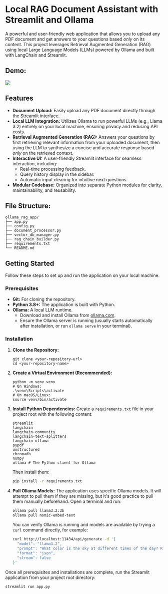# Local RAG Document Assistant with Streamlit and Ollama

A powerful and user-friendly web application that allows you to upload any PDF document and get answers to your questions based *only* on its content. This project leverages Retrieval Augmented Generation (RAG) using local Large Language Models (LLMs) powered by Ollama and built with LangChain and Streamlit.
## Demo: 
![](/Users/hariharasudhan/RAG-with-StreamLit-UI/demo.png)

## Features

* **Document Upload:** Easily upload any PDF document directly through the Streamlit interface.
* **Local LLM Integration:** Utilizes Ollama to run powerful LLMs (e.g., Llama 3.2) entirely on your local machine, ensuring privacy and reducing API costs.
* **Retrieval Augmented Generation (RAG):** Answers your questions by first retrieving relevant information from your uploaded document, then using the LLM to synthesize a concise and accurate response based *only* on the retrieved context.
* **Interactive UI:** A user-friendly Streamlit interface for seamless interaction, including:
    * Real-time processing feedback.
    * Query history display in the sidebar.
    * Automatic input clearing for intuitive next questions.
* **Modular Codebase:** Organized into separate Python modules for clarity, maintainability, and reusability.
## File Structure: 
```
ollama_rag_app/
├── app.py
├── config.py
├── document_processor.py
├── vector_db_manager.py
├── rag_chain_builder.py
├── requirements.txt
└── README.md
```

## Getting Started

Follow these steps to set up and run the application on your local machine.

### Prerequisites

* **Git:** For cloning the repository.
* **Python 3.8+:** The application is built with Python.
* **Ollama:** A local LLM runtime.
    * Download and install Ollama from [ollama.com](https://ollama.com/).
    * Ensure the Ollama server is running (usually starts automatically after installation, or run `ollama serve` in your terminal).
      

### Installation

1.  **Clone the Repository:**
    ```
    git clone <your-repository-url>
    cd <your-repository-name>
    ```

2.  **Create a Virtual Environment (Recommended):**
    ```
    python -m venv venv
    # On Windows:
    .\venv\Scripts\activate
    # On macOS/Linux:
    source venv/bin/activate
    ```

3.  **Install Python Dependencies:**
    Create a `requirements.txt` file in your project root with the following content:
    ```
    streamlit
    langchain
    langchain-community
    langchain-text-splitters
    langchain-ollama
    pypdf
    unstructured
    chromadb
    numpy
    ollama # The Python client for Ollama
    ```
    Then install them:
    ```bash
    pip install -r requirements.txt
    ```

4.  **Pull Ollama Models:**
    The application uses specific Ollama models. It will attempt to pull them if they are missing, but it's good practice to pull them manually beforehand. Open a terminal and run:
    ```bash
    ollama pull llama3.2:3b
    ollama pull nomic-embed-text
    ```
    You can verify Ollama is running and models are available by trying a `curl` command directly, for example:
    ```bash
    curl http://localhost:11434/api/generate -d '{
      "model": "llama3.2",
      "prompt": "What color is the sky at different times of the day? Respond using JSON",
      "format": "json",
      "stream": false
    }'
    ```

Once all prerequisites and installations are complete, run the Streamlit application from your project root directory:

```bash
streamlit run app.py
